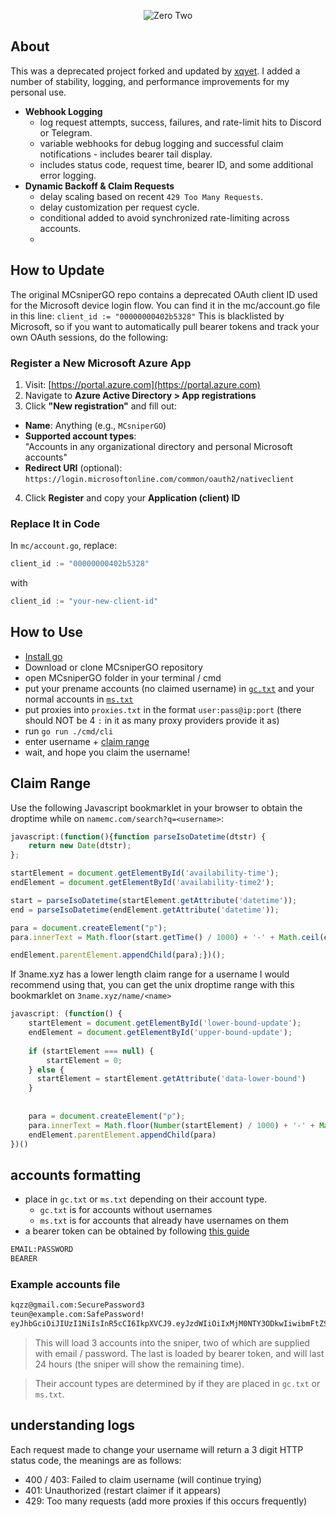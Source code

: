<p align="center">
  <img src="https://i.imgur.com/ClLeIeK.gif" alt="Zero Two" />
</p>

## About

This was a deprecated project forked and updated by [xqyet](https://github.com/xqyet). I added a number of stability, logging, and 
performance improvements for my personal use.
- **Webhook Logging**
  - log request attempts, success, failures, and rate-limit hits to Discord or Telegram.
  - variable webhooks for debug logging and successful claim notifications - includes bearer tail display.
  - includes status code, request time, bearer ID, and some additional error logging.
- **Dynamic Backoff & Claim Requests**
  - delay scaling based on recent `429 Too Many Requests`.
  - delay customization per request cycle.
  - conditional added to avoid synchronized rate-limiting across accounts.
  - 
## How to Update
The original MCsniperGO repo contains a deprecated OAuth client ID used for the Microsoft device login flow. 
You can find it in the mc/account.go file in this line: 
`client_id := "00000000402b5328"`
This is blacklisted by Microsoft, so if you want to automatically pull bearer tokens and track
your own OAuth sessions, do the following: 

### Register a New Microsoft Azure App

1. Visit: [https://portal.azure.com](https://portal.azure.com)
2. Navigate to **Azure Active Directory > App registrations**
3. Click **"New registration"** and fill out:
  - **Name**: Anything (e.g., `MCsniperGO`)
  - **Supported account types**:  
  "Accounts in any organizational directory and personal Microsoft accounts"
  - **Redirect URI** (optional):  
    `https://login.microsoftonline.com/common/oauth2/nativeclient`

4. Click **Register** and copy your **Application (client) ID**

### Replace It in Code

In `mc/account.go`, replace:

```go
client_id := "00000000402b5328"
 ```
with

```go
client_id := "your-new-client-id"
 ```



## How to Use

- [Install go](https://go.dev/dl/)
- Download or clone MCsniperGO repository 
- open MCsniperGO folder in your terminal / cmd
- put your prename accounts (no claimed username) in [`gc.txt`](#accounts-formatting) and your normal accounts in [`ms.txt`](#accounts-formatting)
- put proxies into `proxies.txt` in the format `user:pass@ip:port` (there should NOT be 4 `:` in it as many proxy providers provide it as)
- run `go run ./cmd/cli`
- enter username + [claim range](#claim-range)
- wait, and hope you claim the username!

## Claim Range
Use the following Javascript bookmarklet in your browser to obtain the droptime while on `namemc.com/search?q=<username>`:

```js
javascript:(function(){function parseIsoDatetime(dtstr) {
    return new Date(dtstr);
};

startElement = document.getElementById('availability-time');
endElement = document.getElementById('availability-time2');

start = parseIsoDatetime(startElement.getAttribute('datetime'));
end = parseIsoDatetime(endElement.getAttribute('datetime'));

para = document.createElement("p");
para.innerText = Math.floor(start.getTime() / 1000) + '-' + Math.ceil(end.getTime() / 1000);

endElement.parentElement.appendChild(para);})();

```

If 3name.xyz has a lower length claim range for a username I would recommend using that, you can get the unix droptime range with this bookmarklet on `3name.xyz/name/<name>`

```js
javascript: (function() {
    startElement = document.getElementById('lower-bound-update');
    endElement = document.getElementById('upper-bound-update');
  
  	if (startElement === null) {
    	startElement = 0;
    } else {
      startElement = startElement.getAttribute('data-lower-bound')
    }
  
  
    para = document.createElement("p");
    para.innerText = Math.floor(Number(startElement) / 1000) + '-' + Math.ceil(Number(endElement.getAttribute('data-upper-bound')) / 1000);
    endElement.parentElement.appendChild(para)
})()
```

## accounts formatting

- place in `gc.txt` or `ms.txt` depending on their account type.
  - `gc.txt` is for accounts without usernames
  - `ms.txt` is for accounts that already have usernames on them
- a bearer token can be obtained by following  [this guide](https://kqzz.github.io/mc-bearer-token/)

```txt
EMAIL:PASSWORD
BEARER
```

### Example accounts file

```txt
kqzz@gmail.com:SecurePassword3
teun@example.com:SafePassword!
eyJhbGciOiJIUzI1NiIsInR5cCI6IkpXVCJ9.eyJzdWIiOiIxMjM0NTY3ODkwIiwibmFtZSI6IkpvaG4gRG9lIiwiaWF0IjoxNTE2MjM5MDIyfQ.SflKxwRJSMeKKF2QT4fwpMeJf36POk6yJV_adQssw5c
```
> This will load 3 accounts into the sniper, two of which are supplied with email / password. The last is loaded by bearer token, and will last 24 hours (the sniper will show the remaining time).

> Their account types are determined by if they are placed in `gc.txt` or `ms.txt`.

## understanding logs

Each request made to change your username will return a 3 digit HTTP status code, the meanings are as follows:

- 400 / 403: Failed to claim username (will continue trying)
- 401: Unauthorized (restart claimer if it appears)
- 429: Too many requests (add more proxies if this occurs frequently)

